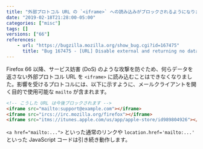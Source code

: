 ```yaml
---
title: "外部プロトコル URL の `<iframe>` への読み込みがブロックされるようになりました"
date: "2019-02-18T21:28:00-05:00"
categories: ["misc"]
tags: []
versions: ["66"]
references:
    - url: "https://bugzilla.mozilla.org/show_bug.cgi?id=167475"
      title: "Bug 167475 - [URL] Disable external and returning no data protocol handlers in all cases, excluding <A HREF=>"
---
```

Firefox 66 以降、サービス妨害 (DoS) のような攻撃を防ぐため、何らデータを返さない外部プロトコル URL を `<iframe>` に読み込むことはできなくなりました。影響を受けるプロトコルには、以下に示すように、メールクライアントを開く目的で使用可能な `mailto` が含まれます。

```html
<!-- こうした URL は今後ブロックされます -->
<iframe src="mailto:support@example.com"></iframe>
<iframe src="ircs://irc.mozilla.org/firefox"></iframe>
<iframe src="itms://itunes.apple.com/us/app/apple-store/id989804926"></iframe>
```

`<a href="mailto:...">` といった通常のリンクや `location.href='mailto:...'` といった JavaScript コードは引き続き動作します。
